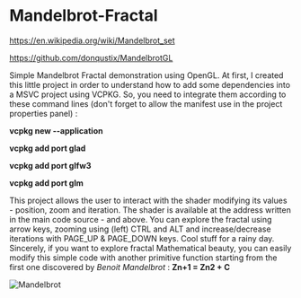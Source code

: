 # Mandelbrot-Fractal

https://en.wikipedia.org/wiki/Mandelbrot_set

https://github.com/donqustix/MandelbrotGL

Simple Mandelbrot Fractal demonstration using OpenGL. At first, I created this little project in order to understand how to add some dependencies into a MSVC project using VCPKG. So, you need to integrate them according to these command lines (don't forget to allow the manifest use in the project properties panel) :

**vcpkg new --application**

**vcpkg add port glad**

**vcpkg add port glfw3**

**vcpkg add port glm**


This project allows the user to interact with the shader modifying its values - position, zoom and iteration. The shader is available at the address written in the main code source - and above. You can explore the fractal using arrow keys, zooming using (left) CTRL and ALT and increase/decrease iterations with PAGE_UP & PAGE_DOWN keys. Cool stuff for a rainy day. Sincerely, if you want to explore fractal Mathematical beauty, you can easily modify this simple code with another primitive function starting from the first one discovered by *Benoit Mandelbrot* : **Zn+1 = Zn2 + C** 

![Mandelbrot](https://github.com/user-attachments/assets/69dae17a-f3a4-42b8-ac89-32bcdd5d556b)
